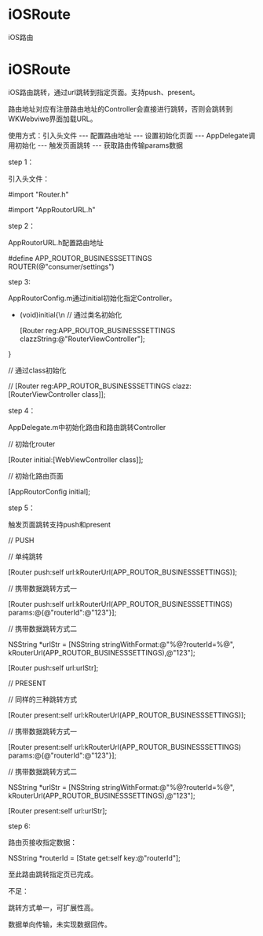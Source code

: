 # iOSRoute
iOS路由
# iOSRoute
iOS路由跳转，通过url跳转到指定页面。支持push、present。

路由地址对应有注册路由地址的Controller会直接进行跳转，否则会跳转到WKWebviwe界面加载URL。

使用方式：引入头文件 --- 配置路由地址 --- 设置初始化页面 --- AppDelegate调用初始化 --- 触发页面跳转 --- 获取路由传输params数据

step 1：

引入头文件：

#import "Router.h"

#import "AppRoutorURL.h"


step 2：

AppRoutorURL.h配置路由地址

#define APP_ROUTOR_BUSINESSSETTINGS     ROUTER(@"consumer/settings")


step 3:


AppRoutorConfig.m通过initial初始化指定Controller。


+ (void)initial{\n
    // 通过类名初始化
    
    [Router reg:APP_ROUTOR_BUSINESSSETTINGS clazzString:@"RouterViewController"];
    
}


// 通过class初始化


// [Router reg:APP_ROUTOR_BUSINESSSETTINGS clazz:[RouterViewController class]];



step 4：

AppDelegate.m中初始化路由和路由跳转Controller

// 初始化router

[Router initial:[WebViewController class]];

// 初始化路由页面

[AppRoutorConfig initial];


step 5：

触发页面跳转支持push和present

// PUSH 

// 单纯跳转

[Router push:self url:kRouterUrl(APP_ROUTOR_BUSINESSSETTINGS)];

// 携带数据跳转方式一

[Router push:self url:kRouterUrl(APP_ROUTOR_BUSINESSSETTINGS) params:@{@"routerId":@"123"}];

// 携带数据跳转方式二

NSString *urlStr = [NSString stringWithFormat:@"%@?routerId=%@", kRouterUrl(APP_ROUTOR_BUSINESSSETTINGS),@"123"];

[Router push:self url:urlStr];

// PRESENT

// 同样的三种跳转方式

[Router present:self url:kRouterUrl(APP_ROUTOR_BUSINESSSETTINGS)];

// 携带数据跳转方式一

[Router present:self url:kRouterUrl(APP_ROUTOR_BUSINESSSETTINGS) params:@{@"routerId":@"123"}];

// 携带数据跳转方式二

NSString *urlStr = [NSString stringWithFormat:@"%@?routerId=%@", kRouterUrl(APP_ROUTOR_BUSINESSSETTINGS),@"123"];

[Router present:self url:urlStr];


step 6:

路由页接收指定数据：

NSString *routerId = [State get:self key:@"routerId"];

至此路由跳转指定页已完成。

不足：

跳转方式单一，可扩展性高。

数据单向传输，未实现数据回传。

